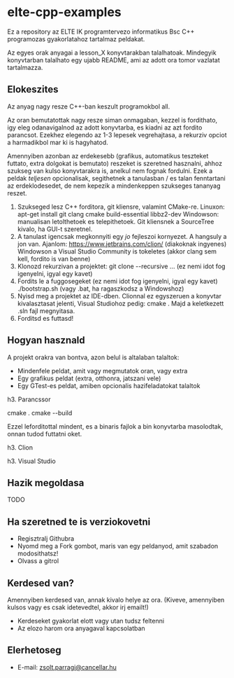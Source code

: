 elte-cpp-examples
=====

Ez a repository az ELTE IK programtervezo informatikus Bsc C++ programozas gyakorlatahoz tartalmaz peldakat.

Az egyes orak anyagai a lesson\_X konyvtarakban talalhatoak. Mindegyik konyvtarban talalhato egy ujabb README, ami az adott ora tomor vazlatat tartalmazza.


Elokeszites
---

Az anyag nagy resze C++-ban keszult programokbol all. 

Az oran bemutatottak nagy resze siman onmagaban, kezzel is fordithato, igy eleg odanavigalnod az adott konyvtarba, es kiadni az azt fordito parancsot. 
Ezekhez elegendo az 1-3 lepesek vegrehajtasa, a rekurziv opciot a harmadikbol mar ki is hagyhatod.

Amennyiben azonban az erdekesebb (grafikus, automatikus teszteket futtato, extra dolgokat is bemutato) reszeket is szeretned hasznalni, ahhoz szukseg van kulso konyvtarakra is, anelkul nem fognak fordulni. Ezek a peldak *teljesen* opcionalisak,
segithetnek a tanulasban / es talan fenntartani az erdeklodesedet, de nem kepezik a mindenkeppen szukseges tananyag reszet.

1. Szukseged lesz C++ forditora, git kliensre, valamint CMake-re. 
   Linuxon: apt-get install git clang cmake build-essential libbz2-dev
   Windowson: manualisan letolthetoek es telepithetoek. Git kliensnek a SourceTree kivalo, ha GUI-t szeretnel.
2. A tanulast igencsak megkonnyiti egy *jo* fejleszoi kornyezet. A hangsuly a jon van.
   Ajanlom: https://www.jetbrains.com/clion/ (diakoknak ingyenes)  
   Windowson a Visual Studio Community is tokeletes (akkor clang sem kell, fordito is van benne)
3. Klonozd rekurzivan a projektet:
   git clone --recursive ...
   (ez nemi idot fog igenyelni, igyal egy kavet)
4. Fordits le a fuggosegeket (ez nemi idot fog igenyelni, igyal egy kavet)
   ./bootstrap.sh (vagy .bat, ha ragaszkodsz a Windowshoz)
5. Nyisd meg a projektet az IDE-dben. Clionnal ez egyszeruen a konyvtar kivalasztasat jelenti, Visual Studiohoz pedig:
   cmake .
   Majd a keletkezett .sln fajl megnyitasa.
6. Forditsd es futtasd!


Hogyan hasznald
---

A projekt orakra van bontva, azon belul is altalaban talaltok:

* Mindenfele peldat, amit vagy megmutatok oran, vagy extra
* Egy grafikus peldat (extra, otthonra, jatszani vele)
* Egy GTest-es peldat, amiben opcionalis hazifeladatokat talaltok

h3. Parancssor

cmake .
cmake --build

Ezzel leforditottal mindent, es a binaris fajlok a bin konyvtarba masolodtak, onnan tudod futtatni oket.

h3. Clion

h3. Visual Studio


Hazik megoldasa
---
TODO


Ha szeretned te is verziokovetni
---

* Regisztralj Githubra
* Nyomd meg a Fork gombot, maris van egy peldanyod, amit szabadon modosithatsz!
* Olvass a gitrol


Kerdesed van?
---

Amennyiben kerdesed van, annak kivalo helye az ora. (Kiveve, amennyiben kulsos vagy es csak idetevedtel, akkor irj emailt!)

* Kerdeseket gyakorlat elott vagy utan tudsz feltenni
* Az elozo harom ora anyagaval kapcsolatban

Elerhetoseg
---

 * E-mail: zsolt.parragi@cancellar.hu

